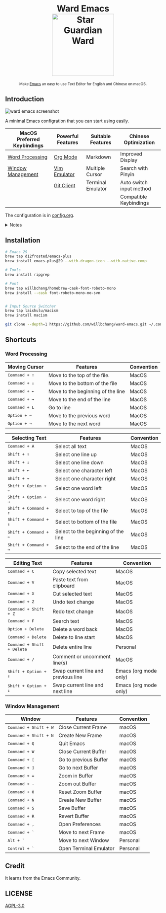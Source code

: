 <h1 align="center">
    Ward Emacs
    <br>
    <img width="200" alt="Star Guardian Ward" src=".github/images/logo.png">
</h1>

<div align="center">
    <sub>Make <a href="https://www.gnu.org/software/emacs/">Emacs</a> an easy to use Text Editor for English and Chinese on macOS.</sub>
</div>


## Introduction

![ward emacs screenshot](.github/images/ward-emacs.png)

A minimal Emacs configration that you can start using easily.

| MacOS Preferred Keybindings             | Powerful Features                                      | Suitable Features | Chinese Optimization     |
|-----------------------------------------|--------------------------------------------------------|-------------------|--------------------------|
| [Word Processing](#word-processing)     | [Org Mode](https://orgmode.org/)                       | Markdown          | Improved Display        |
| [Window Management](#window-management) | [Vim Emulator](https://github.com/emacs-evil/evil#readme) | Multiple Cursor   | Search with Pinyin       |
|                                         | [Git Client](https://magit.vc/)                             | Terminal Emulator | Auto switch input method |
|                                         |                                                        |                   | Compatible Keybindings   |


The configuration is in [config.org](config.org).

<details>
<summary>Notes</summary>

- Press <kbd>alt + x</kbd> and type `describe-`, you can findout almost anything in Emacs by yourself.
- Emacs is more highly customizable than you think.
- I mainly support the version that I'm using, most of the code should work on other versions, but I don't have time to care about compatiblity. You can get help from search engine and the great emacs communities ([reddit/emacs](https://www.reddit.com/r/emacs/), [Emacs StackExchange](https://emacs.stackexchange.com/), [emacs-china](https://emacs-china.org/)).
- Do not expect too much, and you'll be happy.
</details>

## Installation
```bash
# Emacs 29
brew tap d12frosted/emacs-plus
brew install emacs-plus@29 --with-dragon-icon --with-native-comp

# Tools
brew install ripgrep

# Font
brew tap willbchang/homebrew-cask-font-roboto-mono
brew install --cask font-roboto-mono-no-svn


# Input Source Switcher
brew tap laishulu/macism
brew install macism
```

```bash
git clone --depth=1 https://github.com/willbchang/ward-emacs.git ~/.config/emacs
```


## Shortcuts
### Word Processing

| Moving Cursor          | Features                          | Convention |
|------------------------|-----------------------------------|------------|
| <kbd>Command + ↑</kbd> | Move to the top of the file.      | MacOS      |
| <kbd>Command + ↓</kbd> | Move to the bottom of the file    | MacOS      |
| <kbd>Command + ←</kbd> | Move to the beginning of the line | MacOS      |
| <kbd>Command + →</kbd> | Move to the end of the line       | MacOS      |
| <kbd>Command + L</kbd> | Go to line                        | MacOS      |
| <kbd>Option + ←</kbd>  | Move to the previous word         | MacOS      |
| <kbd>Option + →</kbd>  | Move to the next word             | MacOS      |

| Selecting Text                 | Features                            | Convention |
|--------------------------------|-------------------------------------|------------|
| <kbd>Command + A</kbd>         | Select all text                     | MacOS      |
| <kbd>Shift + ↑</kbd>           | Select one line up                  | MacOS      |
| <kbd>Shift + ↓</kbd>           | Select one line down                | MacOS      |
| <kbd>Shift + ←</kbd>           | Select one character left           | MacOS      |
| <kbd>Shift + →</kbd>           | Select one character right          | MacOS      |
| <kbd>Shift + Option + ←</kbd>  | Select one word left                | MacOS      |
| <kbd>Shift + Option + →</kbd>  | Select one word right               | MacOS      |
| <kbd>Shift + Command + ↑</kbd> | Select to top of the file          | MacOS      |
| <kbd>Shift + Command + ↓</kbd> | Select to bottom of the file        | MacOS      |
| <kbd>Shift + Command + ←</kbd> | Select to the beginning of the line | MacOS      |
| <kbd>Shift + Command + →</kbd> | Select to the end of the line       | MacOS      |



| Editing Text                        | Features                            | Convention            |
|-------------------------------------|-------------------------------------|-----------------------|
| <kbd>Command + C</kbd>              | Copy selected text                  | MacOS                 |
| <kbd>Command + V</kbd>              | Paste text from clipboard           | MacOS                 |
| <kbd>Command + X</kbd>              | Cut selected text                   | MacOS                 |
| <kbd>Command + Z</kbd>              | Undo text change                    | MacOS                 |
| <kbd>Command + Shift + Z</kbd>      | Redo text change                    | MacOS                 |
| <kbd>Command + F</kbd>              | Search text                         | MacOS                 |
| <kbd>Option  + Delete</kbd>         | Delete a word back                  | MacOS                 |
| <kbd>Command + Delete</kbd>         | Delete to line start                | MacOS                 |
| <kbd>Command + Shift + Delete</kbd> | Delete entire line                  | Personal              |
| <kbd>Command + /</kbd>              | Comment or uncomment line(s)        | MacOS                 |
| <kbd>Shift + Option + ↑</kbd>       | Swap current line and previous line | Emacs (org mode only) |
| <kbd>Shift + Option + ↓</kbd>       | Swap current line and next line     | Emacs (org mode only) |




### Window Management
| Window                         | Features               | Convention |
|--------------------------------|------------------------|------------|
| <kbd>Command + Shift + W</kbd> | Close Current Frame   | macOS      |
| <kbd>Command + Shift + N</kbd>         | Create New Frame      | macOS      |
| <kbd>Command + Q</kbd>         | Quit Emacs             | macOS      |
| <kbd>Command + W</kbd>         | Close Current Buffer   | macOS      |
| <kbd>Command + [</kbd>         | Go to previous Buffer  | macOS      |
| <kbd>Command + ]</kbd>         | Go to next Buffer      | macOS      |
| <kbd>Command + =</kbd>         | Zoom in Buffer         | macOS      |
| <kbd>Command + -</kbd>         | Zoom out Buffer        | macOS      |
| <kbd>Command + 0</kbd>         | Reset Zoom Buffer      | macOS      |
| <kbd>Command + N</kbd>         | Create New Buffer      | macOS      |
| <kbd>Command + S</kbd>         | Save Buffer            | macOS      |
| <kbd>Command + R</kbd>         | Revert Buffer          | macOS      |
| <kbd>Command + ,</kbd>         | Open Preferences       | macOS      |
| <kbd>Command + `</kbd>         | Move to next Frame    | macOS      |
| <kbd>Alt + `</kbd>             | Move to next Window     | Personal   |
| <kbd>Control + `</kbd>         | Open Terminal Emulator | Personal   |



## Credit

It learns from the Emacs Community.

## LICENSE

[AGPL-3.0](./LICENSE)
